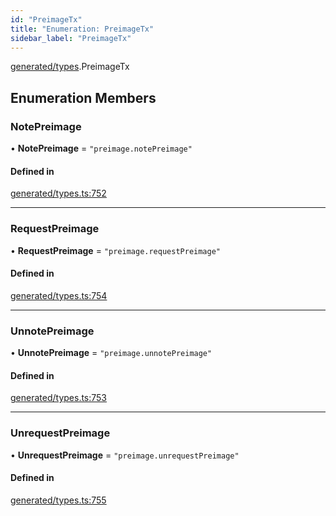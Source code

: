 ```yaml
---
id: "PreimageTx"
title: "Enumeration: PreimageTx"
sidebar_label: "PreimageTx"
---
```


[generated/types](../../../../modules/Generated/Types/Types.md).PreimageTx

## Enumeration Members

### NotePreimage

• **NotePreimage** = ``"preimage.notePreimage"``

#### Defined in

[generated/types.ts:752](https://github.com/PolymeshAssociation/polymesh-sdk/blob/de58d40fd/src/generated/types.ts#L752)

___

### RequestPreimage

• **RequestPreimage** = ``"preimage.requestPreimage"``

#### Defined in

[generated/types.ts:754](https://github.com/PolymeshAssociation/polymesh-sdk/blob/de58d40fd/src/generated/types.ts#L754)

___

### UnnotePreimage

• **UnnotePreimage** = ``"preimage.unnotePreimage"``

#### Defined in

[generated/types.ts:753](https://github.com/PolymeshAssociation/polymesh-sdk/blob/de58d40fd/src/generated/types.ts#L753)

___

### UnrequestPreimage

• **UnrequestPreimage** = ``"preimage.unrequestPreimage"``

#### Defined in

[generated/types.ts:755](https://github.com/PolymeshAssociation/polymesh-sdk/blob/de58d40fd/src/generated/types.ts#L755)
